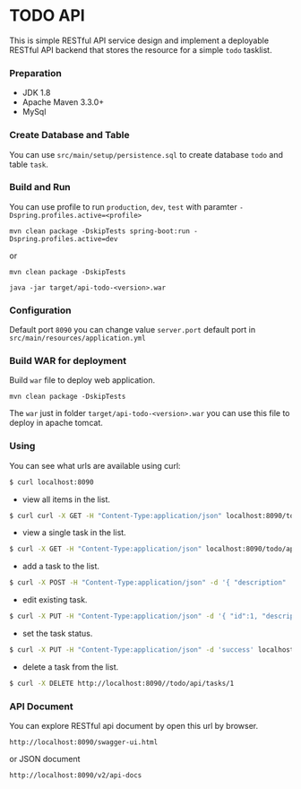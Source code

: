 # TODO API
This is simple RESTful API service design and implement a deployable RESTful API backend that stores the resource for a simple `todo` tasklist.

### Preparation
- JDK 1.8
- Apache Maven 3.3.0+
- MySql

### Create Database and Table
You can use `src/main/setup/persistence.sql` to create database `todo` and table `task`.

### Build and Run
You can use profile to run `production`, `dev`, `test` with paramter `-Dspring.profiles.active=<profile>`
```
mvn clean package -DskipTests spring-boot:run -Dspring.profiles.active=dev
```
or

```
mvn clean package -DskipTests

java -jar target/api-todo-<version>.war
```

### Configuration
Default port `8090` you can change value `server.port` default port in `src/main/resources/application.yml`

### Build WAR for deployment

Build `war` file to deploy web application.

```
mvn clean package -DskipTests
```

The `war` just in folder `target/api-todo-<version>.war` you can use this file to deploy in apache tomcat.

### Using

You can see what urls are available using curl:

```sh
$ curl localhost:8090
```
- view all items in the list.
```sh
$ curl curl -X GET -H "Content-Type:application/json" localhost:8090/todo/api/tasks
```
- view a single task in the list.
```sh
$ curl -X GET -H "Content-Type:application/json" localhost:8090/todo/api/tasks/1
```
- add a task to the list.
```sh
$ curl -X POST -H "Content-Type:application/json" -d '{ "description" : "Task1", "status" : "pending" }' localhost:8090/todo/api/tasks
```
- edit existing task.
```sh
$ curl -X PUT -H "Content-Type:application/json" -d '{ "id":1, "description" : "Task1_update", "status" : "done" }' localhost:8090/todo/api/tasks/1
```
- set the task status.
```sh
$ curl -X PUT -H "Content-Type:application/json" -d 'success' localhost:8090/todo/api/tasks/2/setStatus
```
- delete a task from the list.
```sh
$ curl -X DELETE http://localhost:8090//todo/api/tasks/1
```

### API Document
You can explore RESTful api document by open this url by browser.
```
http://localhost:8090/swagger-ui.html
```
or JSON document
```
http://localhost:8090/v2/api-docs
```
